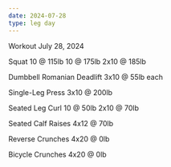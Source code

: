 ```yaml
---
date: 2024-07-28
type: leg day
---
```

Workout July 28, 2024

Squat
10 @ 115lb
10 @ 175lb
2x10 @ 185lb

Dumbbell Romanian Deadlift
3x10 @ 55lb each

Single-Leg Press
3x10 @ 200lb

Seated Leg Curl
10 @ 50lb 
2x10 @ 70lb

Seated Calf Raises
4x12 @ 70lb

Reverse Crunches
4x20 @ 0lb

Bicycle Crunches
4x20 @ 0lb
